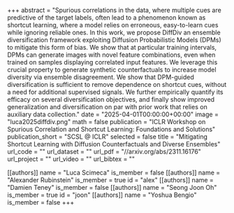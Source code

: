 +++
abstract = "Spurious correlations in the data, where multiple cues are predictive of the target labels, often lead to a phenomenon known as shortcut learning, where a model relies on erroneous, easy-to-learn cues while ignoring reliable ones. In this work, we propose DiffDiv an ensemble diversification framework exploiting Diffusion Probabilistic Models (DPMs) to mitigate this form of bias. We show that at particular training intervals, DPMs can generate images with novel feature combinations, even when trained on samples displaying correlated input features. We leverage this crucial property to generate synthetic counterfactuals to increase model diversity via ensemble disagreement. We show that DPM-guided diversification is sufficient to remove dependence on shortcut cues, without a need for additional supervised signals. We further empirically quantify its efficacy on several diversification objectives, and finally show improved generalization and diversification on par with prior work that relies on auxiliary data collection."
date = "2025-04-01T00:00:00+00:00"
image = "luca2025diffdiv.png"
math = false
publication = "ICLR Workshop on Spurious Correlation and Shortcut Learning: Foundations and Solutions"
publication_short = "SCSL @ ICLR"
selected = false
title = "Mitigating Shortcut Learning with Diffusion Counterfactuals and Diverse Ensembles"
url_code = ""
url_dataset = ""
url_pdf = "//arxiv.org/abs/2311.16176"
url_project = ""
url_video = ""
url_bibtex = ""


[[authors]]
    name = "Luca Scimeca"
    is_member = false
[[authors]]
    name = "Alexander Rubinstein"
    is_member = true
    id = "alex"
[[authors]]
    name = "Damien Teney"
    is_member = false
[[authors]]
    name = "Seong Joon Oh"
    is_member = true
    id = "joon"
[[authors]]
    name = "Yoshua Bengio"
    is_member = false
+++
